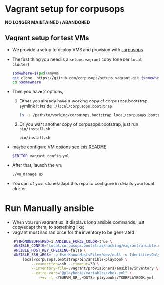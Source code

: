 # Vagrant setup for corpusops

**NO LONGER MAINTAINED / ABANDONED**

## Vagrant setup for test VMs
- We provide a setup to deploy VMS and provision with [corpusops](https://github.com/corpusops/corpusops.bootstrap.git)
- The first thing you need is a ``setups.vagrant`` copy (one per ``local cluster``)

    ```sh
    somewhere=$(pwd)/myvm
    git clone  https://github.com/corpusops/setups.vagrant.git $somewhere
    cd $somewhere
    ```

- Then you have 2 options,
    1. Either you already have a working copy of corpusops.bootstrap, symlink it inside ``./local/corpusops.bootstrap``

        ```sh
        ln -s /path/to/working/corpusops.bootstrap local/corpusops.bootstrap
        ```
    2. Or you want another copy of corpusops.bootstrap, just run ``bin/install.sh``

        ```sh
        bin/install.sh
        ```

- maybe configure VM options [see this README](https://github.com/corpusops/corpusops.bootstrap/blob/master/hacking/vagrant/README.md)

    ```sh
    $EDITOR vagrant_config.yml
    ```

- After that, launch the vm

    ```sh
    ./vm_manage up
    ```

- You can of your clone/adapt this repo to configure in details your local cluster


# Run Manually ansible

- When you run vagrant up, it displays long ansible commands, just copy/adapt them, to something like:
- vagrant must had ran once for the inventory to be generated

```sh
    PYTHONUNBUFFERED=1 ANSIBLE_FORCE_COLOR=true \
    ANSIBLE_CONFIG='local/corpusops.bootstrap/hacking/vagrant/ansible.cfg' \
    ANSIBLE_HOST_KEY_CHECKING=false \
    ANSIBLE_SSH_ARGS='-o UserKnownHostsFile=/dev/null -o IdentitiesOnly=yes -o ControlMaster=auto -o ControlPersist=60s' \
        local/corpusops.bootstrap/bin/ansible-playbook \
            --connection=ssh --timeout=30 \
            --inventory-file=.vagrant/provisioners/ansible/inventory \
            --extra-vars="@playbooks/variables/vbox.yml" \
               -vvv -l <YOURVM_OR_,HOSTS> playbooks/YOURPLAYBOOK.yml
```
